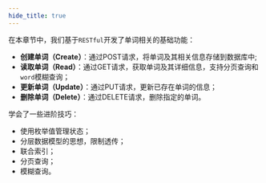 ```yaml
---
hide_title: true
---
```

在本章节中，我们基于`RESTful`开发了单词相关的基础功能：
- **创建单词（Create）**：通过POST请求，将单词及其相关信息存储到数据库中;
- **读取单词（Read）**：通过GET请求，获取单词及其详细信息，支持分页查询和`word`模糊查询；
- **更新单词（Update）**：通过PUT请求，更新已存在单词的信息；
- **删除单词（Delete）**：通过DELETE请求，删除指定的单词。

学会了一些进阶技巧：
- 使用枚举值管理状态；
- 分层数据模型的思想，限制透传；
- 联合索引；
- 分页查询；
- 模糊查询。